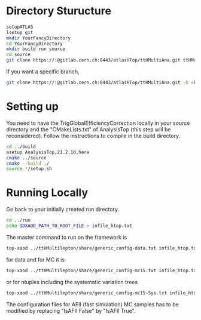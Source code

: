 # Directory Sturucture

```bash
setupATLAS
lsetup git
mkdir YourFancyDirectory
cd YourFancyDirectory
mkdir build run source
cd source
git clone https://:@gitlab.cern.ch:8443/atlasHTop/ttHMultiAna.git ttHMultilepton
```
If you want a specific branch,
```bash
git clone https://:@gitlab.cern.ch:8443/atlasHTop/ttHMultiAna.git -b <branch_name> ttHMultilepton
```
# Setting up

You need to have the TrigGlobalEfficiencyCorrection locally in your source directory and the "CMakeLists.txt" of AnalysisTop (this step will be reconsidered).
Follow the instructions to compile in the build directory.
```bash
cd ../build
asetup AnalysisTop,21.2.10,here
cmake ../source
cmake --build ./
source */setup.sh
```

# Running Locally

Go back to your initially created run directory.
```bash
cd ../run
echo $DXAOD_PATH_TO_ROOT_FILE > infile_htop.txt
```
The master command to run on the framework is
```bash
top-xaod ../ttHMultilepton/share/generic_config-data.txt infile_htop.txt
```
for data and for MC it is
```bash
top-xaod ../ttHMultilepton/share/generic_config-mc15.txt infile_htop.txt
```
or for ntuples including the systematic variation trees
```bash
top-xaod ../ttHMultilepton/share/generic_config-mc15-Sys.txt infile_htop.txt
```
The configuration files for AFII (fast simulation) MC samples has to be modified by replacing "IsAFII False" by "IsAFII True".


